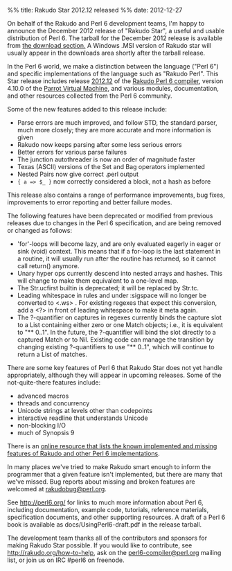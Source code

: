 %% title: Rakudo Star 2012.12 released
%% date: 2012-12-27

On behalf of the Rakudo and Perl 6 development teams, I'm happy to announce the December 2012 release of "Rakudo Star", a useful and usable distribution of Perl 6.  The tarball for the  December 2012 release is available from <a href="http://rakudo.org/downloads/star/">the download section.</a> A Windows .MSI version of Rakudo star will usually appear in the downloads area shortly after the tarball release.

In the Perl 6 world, we make a distinction between the language ("Perl 6") and specific implementations of the language such as "Rakudo Perl".  This Star release includes release <a href="https://github.com/rakudo/rakudo/blob/master/docs/announce/2012.12">2012.12</a> of the <a href="http://github.com/rakudo/rakudo">Rakudo Perl 6 compiler</a>, version 4.10.0 of the <a href="http://parrot.org/">Parrot Virtual Machine</a>, and various modules, documentation, and other resources collected from the Perl 6 community.

Some of the new features added to this release include:

<ul>
<li> Parse errors are much improved, and follow STD, the standard parser,
  much more closely; they are more accurate and more information is given</li>
<li> Rakudo now keeps parsing after some less serious errors</li>
<li> Better errors for various parse failures</li>
<li> The junction autothreader is now an order of magnitude faster</li>
<li> Texas (ASCII) versions of the Set and Bag operators implemented</li>
<li> Nested Pairs now give correct .perl output</li>
<li> <code>{ a => $_ }</code> now correctly considered a block, not a hash as
before</li>
</ul>

This release also contains a range of performance improvements, bug fixes, improvements to error reporting and better failure modes.

The following features have been deprecated or modified from previous releases due to changes in the Perl 6 specification, and are being removed or changed as follows:

<ul>
<li> 'for'-loops will become lazy, and are only evaluated eagerly in eager or sink (void) context. This means that if a for-loop is the last statement in a routine, it will usually run after the routine has returned, so it cannot call return() anymore.</li>
<li> Unary hyper ops currently descend into nested arrays and hashes.  This will change to make them equivalent to a one-level map.</li>
<li> The Str.ucfirst builtin is deprecated; it will be replaced by
Str.tc.</li>
<li> Leading whitespace in rules and under :sigspace will no longer be converted to &lt;.ws&gt; .  For existing regexes that expect this conversion, add a &lt;?&gt; in front of leading whitespace to make it meta again.</li>
<li> The ?-quantifier on captures in regexes currently binds the capture slot to a List containing either zero or one Match objects; i.e., it is equivalent to "** 0..1".  In the future, the ?-quantifier will bind the slot directly to a captured Match or to Nil.  Existing code can manage the transition by changing existing ?-quantifiers to use "** 0..1", which will continue to return a List of matches.</li>
</ul>

There are some key features of Perl 6 that Rakudo Star does not
yet handle appropriately, although they will appear in upcoming
releases.  Some of the not-quite-there features include:

<ul>
  <li>advanced macros</li>
  <li>threads and concurrency</li>
  <li>Unicode strings at levels other than codepoints</li>
  <li>interactive readline that understands Unicode</li>
  <li>non-blocking I/O</li>
  <li>much of Synopsis 9</li>
</ul>

There is an <a href="http://perl6.org/compilers/features">online resource that lists the known implemented and missing features of Rakudo and other Perl 6 implementations</a>.

In many places we've tried to make Rakudo smart enough to inform the programmer that a given feature isn't implemented, but there are many that we've missed.  Bug reports about missing and broken features are welcomed at rakudobug@perl.org.

See http://perl6.org/ for links to much more information about Perl 6, including documentation, example code, tutorials, reference materials, specification documents, and other supporting resources.  A draft of a Perl 6 book is available as docs/UsingPerl6-draft.pdf in the release tarball.

The development team thanks all of the contributors and sponsors for making Rakudo Star possible.  If you would like to contribute, see http://rakudo.org/how-to-help, ask on the perl6-compiler@perl.org mailing list, or join us on IRC #perl6 on freenode.
